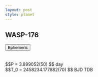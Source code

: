 ```yaml
---
layout: post
style: planet
---
```

<script src="../js/planets.js"></script>

## WASP-176

<!-- Tab links -->
<div class="tab">
<button class="tablinks" onclick="openCity(event, 'Ephemeris')">Ephemeris</button>
</div>

<!-- Tab content -->
<div id="Ephemeris" class="tabcontent" markdown="1">
<br/><br/>
$$P = 3.899052(50) $$ day <br/>
$$T_0 = 2458234.177882(70) $$ BJD TDB
<br/><br/>
<br/><br/>
</div>



<script src="../js/tabs.js"></script>


